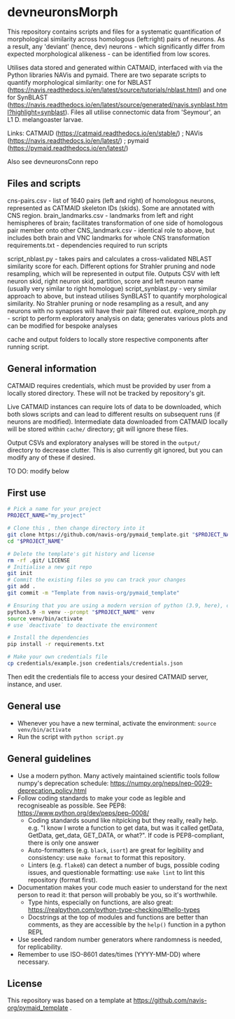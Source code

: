 # devneuronsMorph


This repository contains scripts and files for a systematic quantification of morphological similarity across homologous (left:right) pairs of neurons. As a result, any 'deviant' (hence, dev) neurons - which significantly differ from expected morphological alikeness - can be identified from low scores. 

Utilises data stored and generated within CATMAID, interfaced with via the Python libraries NAVis and pymaid. There are two separate scripts to quantify morphological similarity: one for NBLAST (https://navis.readthedocs.io/en/latest/source/tutorials/nblast.html) and one for SynBLAST (https://navis.readthedocs.io/en/latest/source/generated/navis.synblast.html?highlight=synblast). Files all utilise connectomic data from 'Seymour', an L1 D. melangoaster larvae.

Links: CATMAID (https://catmaid.readthedocs.io/en/stable/) ; NAVis (https://navis.readthedocs.io/en/latest/) ; pymaid (https://pymaid.readthedocs.io/en/latest/)

Also see devneuronsConn repo


## Files and scripts


cns-pairs.csv - list of 1640 pairs (left and right) of homologous neurons, represented as CATMAID skeleton IDs (skids). Some are annotated with CNS region. 
brain_landmarks.csv - landmarks from left and right hemispheres of brain; facilitates transformation of one side of homologous pair member onto other
CNS_landmark.csv - identical role to above, but includes both brain and VNC landmarks for whole CNS transformation
requirements.txt - dependencies required to run scripts

script_nblast.py - takes pairs and calculates a cross-validated NBLAST similarity score for each. Different options for Strahler pruning and node resampling, which will be represented in output file. Outputs CSV with left neuron skid, right neuron skid, partition, score and left neuron name (usually very similar to right homologue) 
script_synblast.py - very similar approach to above, but instead utilises SynBLAST to quantify morphological similarity. No Strahler pruning or node resampling as a result, and any neurons with no synapses will have their pair filtered out.
explore_morph.py - script to perform exploratory analysis on data; generates various plots and can be modified for bespoke analyses

cache and output folders to locally store respective components after running script.


## General information


CATMAID requires credentials, which must be provided by user from a locally stored directory. These will not be tracked by repository's git.

Live CATMAID instances can require lots of data to be downloaded, which both slows scripts and can lead to different results on subsequent runs (if neurons are modified). Intermediate data downloaded from CATMAID locally will be stored within `cache/` directory; git will ignore these files.

Output CSVs and exploratory analyses will be stored in the `output/` directory to decrease clutter. This is also currently git ignored, but you can modify any of these if desired.


TO DO: modify below


## First use


```sh
# Pick a name for your project
PROJECT_NAME="my_project"

# Clone this , then change directory into it
git clone https://github.com/navis-org/pymaid_template.git "$PROJECT_NAME"
cd "$PROJECT_NAME"

# Delete the template's git history and license
rm -rf .git/ LICENSE
# Initialise a new git repo
git init
# Commit the existing files so you can track your changes
git add .
git commit -m "Template from navis-org/pymaid_template"

# Ensuring that you are using a modern version of python (3.9, here), create and activate a virtual environment
python3.9 -m venv --prompt "$PROJECT_NAME" venv
source venv/bin/activate
# use `deactivate` to deactivate the environment

# Install the dependencies
pip install -r requirements.txt

# Make your own credentials file
cp credentials/example.json credentials/credentials.json
```

Then edit the credentials file to access your desired CATMAID server, instance, and user.


## General use


- Whenever you have a new terminal, activate the environment: `source venv/bin/activate`
- Run the script with `python script.py`


## General guidelines


- Use a modern python. Many actively maintained scientific tools follow numpy's deprecation schedule: https://numpy.org/neps/nep-0029-deprecation_policy.html
- Follow coding standards to make your code as legible and recogniseable as possible. See PEP8: https://www.python.org/dev/peps/pep-0008/
  - Coding standards sound like nitpicking but they really, really help. e.g. "I know I wrote a function to get data, but was it called getData, GetData, get_data, GET_DATA, or what?". If code is PEP8-compliant, there is only one answer
  - Auto-formatters (e.g. `black`, `isort`) are great for legibility and consistency: use `make format` to format this repository.
  - Linters (e.g. `flake8`) can detect a number of bugs, possible coding issues, and questionable formatting: use `make lint` to lint this repository (format first).
- Documentation makes your code much easier to understand for the next person to read it: that person will probably be you, so it's worthwhile.
  - Type hints, especially on functions, are also great: https://realpython.com/python-type-checking/#hello-types
  - Docstrings at the top of modules and functions are better than comments, as they are accessible by the `help()` function in a python REPL
- Use seeded random number generators where randomness is needed, for replicability.
- Remember to use ISO-8601 dates/times (YYYY-MM-DD) where necessary.


## License


This repository was based on a template at https://github.com/navis-org/pymaid_template .

